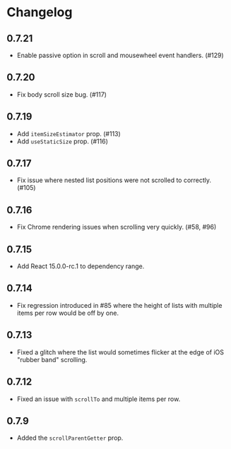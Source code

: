 # Changelog

## 0.7.21
- Enable passive option in scroll and mousewheel event handlers. (#129)

## 0.7.20
- Fix body scroll size bug. (#117)

## 0.7.19
- Add `itemSizeEstimator` prop. (#113)
- Add `useStaticSize` prop. (#116)

## 0.7.17
- Fix issue where nested list positions were not scrolled to correctly. (#105)

## 0.7.16
- Fix Chrome rendering issues when scrolling very quickly. (#58, #96)

## 0.7.15
- Add React 15.0.0-rc.1 to dependency range.

## 0.7.14
- Fix regression introduced in #85 where the height of lists with multiple items
  per row would be off by one.

## 0.7.13
- Fixed a glitch where the list would sometimes flicker at the edge of iOS
  "rubber band" scrolling.

## 0.7.12
- Fixed an issue with `scrollTo` and multiple items per row.

## 0.7.9
- Added the `scrollParentGetter` prop.
